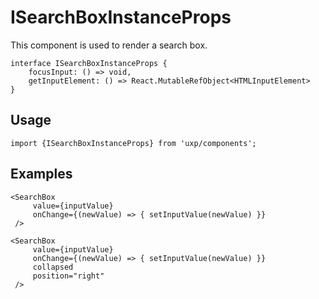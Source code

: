 # ISearchBoxInstanceProps






This component is used to render a search box.





```tsx
interface ISearchBoxInstanceProps {
    focusInput: () => void,
    getInputElement: () => React.MutableRefObject<HTMLInputElement>
}
```

## Usage



```tsx
import {ISearchBoxInstanceProps} from 'uxp/components';
```

## Examples



```tsx
<SearchBox
     value={inputValue}
     onChange={(newValue) => { setInputValue(newValue) }}
 />
```



```tsx
<SearchBox
     value={inputValue}
     onChange={(newValue) => { setInputValue(newValue) }}
     collapsed
     position="right"
 />
```

